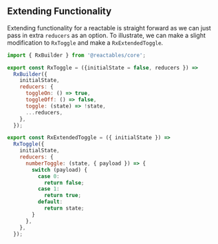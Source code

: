 ## Extending Functionality

Extending functionality for a reactable is straight forward as we can just pass in extra `reducers` as an option. To illustrate, we can make a slight modification to `RxToggle` and make a `RxExtendedToggle`.

```javascript
import { RxBuilder } from '@reactables/core';

export const RxToggle = ({initialState = false, reducers }) =>
  RxBuilder({
    initialState,
    reducers: {
      toggleOn: () => true,
      toggleOff: () => false,
      toggle: (state) => !state,
      ...reducers,
    },
  });

export const RxExtendedToggle = ({ initialState }) =>
  RxToggle({
    initialState,
    reducers: {
      numberToggle: (state, { payload }) => {
        switch (payload) {
          case 0:
            return false;
          case 1:
            return true;
          default:
            return state;
        }
      },
    },
  });

```